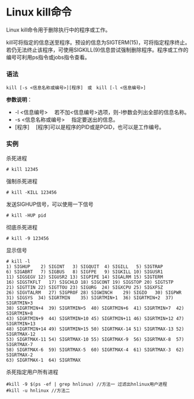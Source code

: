 
# Linux kill命令



Linux kill命令用于删除执行中的程序或工作。

kill可将指定的信息送至程序。预设的信息为SIGTERM(15)，可将指定程序终止。若仍无法终止该程序，可使用SIGKILL(9)信息尝试强制删除程序。程序或工作的编号可利用ps指令或jobs指令查看。

### 语法

```
kill [-s <信息名称或编号>][程序]　或　kill [-l <信息编号>]
```

**参数说明**：

*   -l &lt;信息编号&gt; 　若不加&lt;信息编号&gt;选项，则-l参数会列出全部的信息名称。
*   -s &lt;信息名称或编号&gt; 　指定要送出的信息。
*   [程序] 　[程序]可以是程序的PID或是PGID，也可以是工作编号。

### 实例

杀死进程

```
# kill 12345
```

强制杀死进程

```
# kill -KILL 123456
```

发送SIGHUP信号，可以使用一下信号

```
# kill -HUP pid
```

彻底杀死进程

```
# kill -9 123456
```

显示信号

```
# kill -l
1) SIGHUP	 2) SIGINT	 3) SIGQUIT	 4) SIGILL	 5) SIGTRAP
6) SIGABRT	 7) SIGBUS	 8) SIGFPE	 9) SIGKILL	10) SIGUSR1
11) SIGSEGV	12) SIGUSR2	13) SIGPIPE	14) SIGALRM	15) SIGTERM
16) SIGSTKFLT	17) SIGCHLD	18) SIGCONT	19) SIGSTOP	20) SIGTSTP
21) SIGTTIN	22) SIGTTOU	23) SIGURG	24) SIGXCPU	25) SIGXFSZ
26) SIGVTALRM	27) SIGPROF	28) SIGWINCH	29) SIGIO	30) SIGPWR
31) SIGSYS	34) SIGRTMIN	35) SIGRTMIN+1	36) SIGRTMIN+2	37) SIGRTMIN+3
38) SIGRTMIN+4	39) SIGRTMIN+5	40) SIGRTMIN+6	41) SIGRTMIN+7	42) SIGRTMIN+8
43) SIGRTMIN+9	44) SIGRTMIN+10	45) SIGRTMIN+11	46) SIGRTMIN+12	47) SIGRTMIN+13
48) SIGRTMIN+14	49) SIGRTMIN+15	50) SIGRTMAX-14	51) SIGRTMAX-13	52) SIGRTMAX-12
53) SIGRTMAX-11	54) SIGRTMAX-10	55) SIGRTMAX-9	56) SIGRTMAX-8	57) SIGRTMAX-7
58) SIGRTMAX-6	59) SIGRTMAX-5	60) SIGRTMAX-4	61) SIGRTMAX-3	62) SIGRTMAX-2
63) SIGRTMAX-1	64) SIGRTMAX

```

杀死指定用户所有进程

```
#kill -9 $(ps -ef | grep hnlinux) //方法一 过滤出hnlinux用户进程 
#kill -u hnlinux //方法二

```



